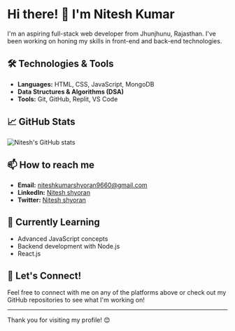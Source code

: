 # Hi there! 👋 I'm Nitesh Kumar

I'm an aspiring full-stack web developer from Jhunjhunu, Rajasthan. I've been working on honing my skills in front-end and back-end technologies.

## 🛠️ Technologies & Tools

- **Languages:** HTML, CSS, JavaScript, MongoDB
- **Data Structures & Algorithms (DSA)**
- **Tools:** Git, GitHub, Replit, VS Code

## 📈 GitHub Stats
![Nitesh's GitHub stats](https://github-readme-stats.vercel.app/api?username=YourGitHubUsername&show_icons=true&theme=radical)


## 📫 How to reach me
- **Email:** [niteshkumarshyoran9660@gmail.com](mailto:your-email@example.com)
- **LinkedIn:** [Nitesh shyoran](https://www.linkedin.com/in/niteshshyoran/)
- **Twitter:** [Nitesh shyoran](https://twitter.com/YourTwitterHandle)

## 🎯 Currently Learning
- Advanced JavaScript concepts
- Backend development with Node.js
- React.js

## 🤝 Let's Connect!
Feel free to connect with me on any of the platforms above or check out my GitHub repositories to see what I'm working on!

---

Thank you for visiting my profile! 😊
